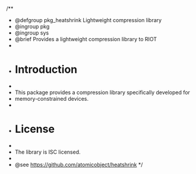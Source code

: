/**
 * @defgroup pkg_heatshrink   Lightweight compression library
 * @ingroup  pkg
 * @ingroup  sys
 * @brief    Provides a lightweight compression library to RIOT
 *
 * # Introduction
 *
 * This package provides a compression library specifically developed for
 * memory-constrained devices.
 *
 * # License
 *
 * The library is ISC licensed.
 *
 * @see https://github.com/atomicobject/heatshrink
 */
